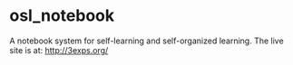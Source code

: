 # osl_notebook
A notebook system for self-learning and self-organized learning. The live site is at: http://3exps.org/
